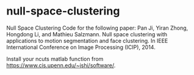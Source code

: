 # null-space-clustering
Null Space Clustering
Code for the following paper:
Pan Ji, Yiran Zhong, Hongdong Li, and Mathieu Salzmann. Null space clustering with applications to motion segmentation and face clustering. 
In IEEE International Conference on Image Processing (ICIP), 2014.

Install your ncuts matlab function from https://www.cis.upenn.edu/~jshi/software/.
